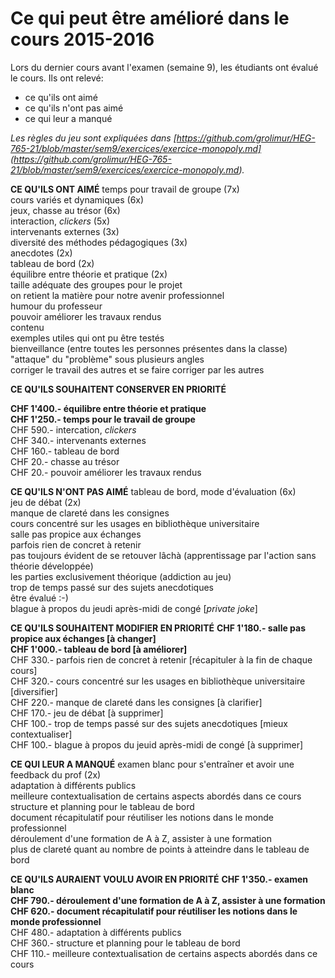 # Ce qui peut être amélioré dans le cours 2015-2016

Lors du dernier cours avant l'examen (semaine 9), les étudiants ont évalué le cours. Ils ont relevé:   
* ce qu'ils ont aimé   
* ce qu'ils n'ont pas aimé   
* ce qui leur a manqué   

*Les règles du jeu sont expliquées dans [https://github.com/grolimur/HEG-765-21/blob/master/sem9/exercices/exercice-monopoly.md] (https://github.com/grolimur/HEG-765-21/blob/master/sem9/exercices/exercice-monopoly.md).*   


**CE QU'ILS ONT AIMÉ**
temps pour travail de groupe (7x)   
cours variés et dynamiques (6x)   
jeux, chasse au trésor (6x)   
interaction, *clickers* (5x)   
intervenants externes (3x)   
diversité des méthodes pédagogiques (3x)   
anecdotes (2x)   
tableau de bord (2x)   
équilibre entre théorie et pratique (2x)   
taille adéquate des groupes pour le projet   
on retient la matière pour notre avenir professionnel   
humour du professeur   
pouvoir améliorer les travaux rendus   
contenu   
exemples utiles qui ont pu être testés   
bienveillance (entre toutes les personnes présentes dans la classe)   
"attaque" du "problème" sous plusieurs angles   
corriger le travail des autres et se faire corriger par les autres   

**CE QU'ILS SOUHAITENT CONSERVER EN PRIORITÉ**

**CHF 1'400.- équilibre entre théorie et pratique**   
**CHF 1'250.- temps pour le travail de groupe**   
CHF   590.- intercation, *clickers*   
CHF   340.- intervenants externes   
CHF   160.- tableau de bord   
CHF    20.- chasse au trésor   
CHF    20.- pouvoir améliorer les travaux rendus   


**CE QU'ILS N'ONT PAS AIMÉ**
tableau de bord, mode d'évaluation (6x)   
jeu de débat (2x)   
manque de clareté dans les consignes   
cours concentré sur les usages en bibliothèque universitaire   
salle pas propice aux échanges   
parfois rien de concret à retenir   
pas toujours évident de se retouver lâchà (apprentissage par l'action sans théorie développée)   
les parties exclusivement théorique (addiction au jeu)   
trop de temps passé sur des sujets anecdotiques   
être évalué :-)   
blague à propos du jeudi après-midi de congé [*private joke*]

**CE QU'ILS SOUHAITENT MODIFIER EN PRIORITÉ**
**CHF 1'180.- salle pas propice aux échanges [à changer]**   
**CHF 1'000.- tableau de bord [à améliorer]**   
CHF   330.- parfois rien de concret à retenir [récapituler à la fin de chaque cours]   
CHF   320.- cours concentré sur les usages en bibliothèque universitaire [diversifier]   
CHF   220.- manque de clareté dans les consignes [à clarifier]   
CHF   170.- jeu de débat [à supprimer]   
CHF   100.- trop de temps passé sur des sujets anecdotiques [mieux contextualiser]   
CHF   100.- blague à propos du jeuid après-midi de congé [à supprimer]   


**CE QUI LEUR A MANQUÉ**
examen blanc pour s'entraîner et avoir une feedback du prof (2x)   
adaptation à différents publics   
meilleure contextualisation de certains aspects abordés dans ce cours   
structure et planning pour le tableau de bord   
document récapitulatif pour réutiliser les notions dans le monde professionnel   
déroulement d'une formation de A à Z, assister à une formation   
plus de clareté quant au nombre de points à atteindre dans le tableau de bord   

**CE QU'ILS AURAIENT VOULU AVOIR EN PRIORITÉ**
**CHF 1'350.- examen blanc**   
**CHF   790.- déroulement d'une formation de A à Z, assister à une formation**   
**CHF   620.- document récapitulatif pour réutiliser les notions dans le monde professionnel**   
CHF   480.- adaptation à différents publics   
CHF   360.- structure et planning pour le tableau de bord   
CHF   110.- meilleure contextualisation de certains aspects abordés dans ce cours   
